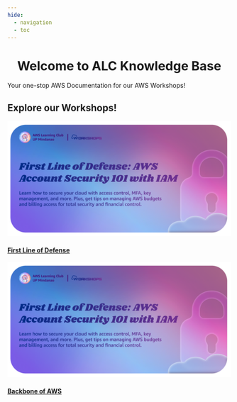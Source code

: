 ```yaml
---
hide:
  - navigation
  - toc
---
```

<div align='center'>
  <h1><b>Welcome to ALC Knowledge Base</b></h1>
</div>

Your one-stop AWS Documentation for our AWS Workshops!

## Explore our Workshops!
<div class='landing-main-container'>
  <div class='landing-workshop-container'>
    <a href='Workshops/Security/First%20Line%20of%20Defense/'>
      <img src='Workshops/Security/First Line of Defense/img/banner.png'>
      <h4 class='landing-workshop-container-title'>First Line of Defense</h4>
    </a>
  </div>

<div class='landing-workshop-container'>
    <a href='Workshops/Security/First%20Line%20of%20Defense/'>
      <img src='Workshops/Security/First Line of Defense/img/banner.png'>
      <h4 class='landing-workshop-container-title'>Backbone of AWS</h4>
    </a>
  </div>
</div>